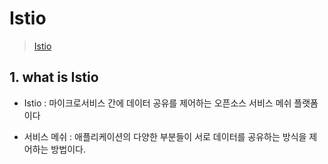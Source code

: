 # Istio

> [Istio](https://www.redhat.com/ko/topics/microservices/what-is-istio)

## 1. what is Istio

* Istio : 마이크로서비스 간에 데이터 공유를 제어하는 오픈소스 서비스 메쉬 플랫폼이다

* 서비스 메쉬 : 애플리케이션의 다양한 부분들이 서로 데이터를 공유하는 방식을 제어하는 방법이다.  